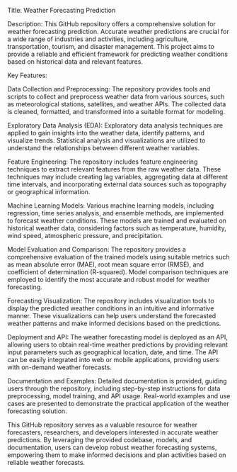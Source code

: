Title: Weather Forecasting Prediction

Description:
This GitHub repository offers a comprehensive solution for weather forecasting prediction. Accurate weather predictions are crucial for a wide range of industries and activities, including agriculture, transportation, tourism, and disaster management. This project aims to provide a reliable and efficient framework for predicting weather conditions based on historical data and relevant features.

Key Features:

Data Collection and Preprocessing: The repository provides tools and scripts to collect and preprocess weather data from various sources, such as meteorological stations, satellites, and weather APIs. The collected data is cleaned, formatted, and transformed into a suitable format for modeling.

Exploratory Data Analysis (EDA): Exploratory data analysis techniques are applied to gain insights into the weather data, identify patterns, and visualize trends. Statistical analysis and visualizations are utilized to understand the relationships between different weather variables.

Feature Engineering: The repository includes feature engineering techniques to extract relevant features from the raw weather data. These techniques may include creating lag variables, aggregating data at different time intervals, and incorporating external data sources such as topography or geographical information.

Machine Learning Models: Various machine learning models, including regression, time series analysis, and ensemble methods, are implemented to forecast weather conditions. These models are trained and evaluated on historical weather data, considering factors such as temperature, humidity, wind speed, atmospheric pressure, and precipitation.

Model Evaluation and Comparison: The repository provides a comprehensive evaluation of the trained models using suitable metrics such as mean absolute error (MAE), root mean square error (RMSE), and coefficient of determination (R-squared). Model comparison techniques are employed to identify the most accurate and robust model for weather forecasting.

Forecasting Visualization: The repository includes visualization tools to display the predicted weather conditions in an intuitive and informative manner. These visualizations can help users understand the forecasted weather patterns and make informed decisions based on the predictions.

Deployment and API: The weather forecasting model is deployed as an API, allowing users to obtain real-time weather predictions by providing relevant input parameters such as geographical location, date, and time. The API can be easily integrated into web or mobile applications, providing users with on-demand weather forecasts.

Documentation and Examples: Detailed documentation is provided, guiding users through the repository, including step-by-step instructions for data preprocessing, model training, and API usage. Real-world examples and use cases are presented to demonstrate the practical application of the weather forecasting solution.

This GitHub repository serves as a valuable resource for weather forecasters, researchers, and developers interested in accurate weather predictions. By leveraging the provided codebase, models, and documentation, users can develop robust weather forecasting systems, empowering them to make informed decisions and plan activities based on reliable weather forecasts.
